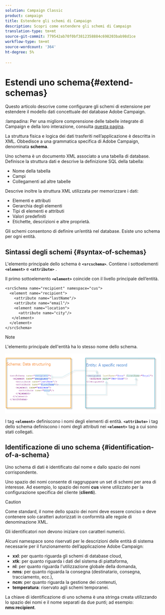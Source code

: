 ```yaml
---
solution: Campaign Classic
product: campaign
title: Estendere gli schemi di Campaign
description: Scopri come estendere gli schemi di Campaign
translation-type: tm+mt
source-git-commit: 779542ab70f0bf3812358884c698203bab98d1ce
workflow-type: tm+mt
source-wordcount: '364'
ht-degree: 5%

---
```


# Estendi uno schema{#extend-schemas}

Questo articolo descrive come configurare gli schemi di estensione per estendere il modello dati concettuale del database Adobe Campaign.

:lampadina: Per una migliore comprensione delle tabelle integrate di Campaign e della loro interazione, consulta [questa pagina](datamodel.md).

La struttura fisica e logica dei dati trasferiti nell’applicazione è descritta in XML. Obbedisce a una grammatica specifica di Adobe Campaign, denominata **schema**.

Uno schema è un documento XML associato a una tabella di database. Definisce la struttura dati e descrive la definizione SQL della tabella:

* Nome della tabella
* Campi
* Collegamenti ad altre tabelle

Descrive inoltre la struttura XML utilizzata per memorizzare i dati:

* Elementi e attributi
* Gerarchia degli elementi
* Tipi di elementi e attributi
* Valori predefiniti
* Etichette, descrizioni e altre proprietà.

Gli schemi consentono di definire un’entità nel database. Esiste uno schema per ogni entità.

## Sintassi degli schemi {#syntax-of-schemas}

L&#39;elemento principale dello schema è **`<srcschema>`**. Contiene i sottoelementi **`<element>`** e **`<attribute>`** .

Il primo sottoelemento **`<element>`** coincide con il livello principale dell’entità.

```
<srcSchema name="recipient" namespace="cus">
  <element name="recipient">  
    <attribute name="lastName"/>
    <attribute name="email"/>
    <element name="location">
      <attribute name="city"/>
   </element>
  </element>
</srcSchema>
```

>[!NOTE]
>
>L&#39;elemento principale dell&#39;entità ha lo stesso nome dello schema.

![](assets/schema_and_entity.png)

I tag **`<element>`** definiscono i nomi degli elementi di entità. **`<attribute>`** i tag dello schema definiscono i nomi degli attributi nei  **`<element>`** tag a cui sono stati collegati.

## Identificazione di uno schema {#identification-of-a-schema}

Uno schema di dati è identificato dal nome e dallo spazio dei nomi corrispondente.

Uno spazio dei nomi consente di raggruppare un set di schemi per area di interesse. Ad esempio, lo spazio dei nomi **cus** viene utilizzato per la configurazione specifica del cliente (**clienti**).

>[!CAUTION]
>
>Come standard, il nome dello spazio dei nomi deve essere conciso e deve contenere solo caratteri autorizzati in conformità alle regole di denominazione XML.
>
>Gli identificatori non devono iniziare con caratteri numerici.

Alcuni namespace sono riservati per le descrizioni delle entità di sistema necessarie per il funzionamento dell’applicazione Adobe Campaign:

* **xxl**: per quanto riguarda gli schemi di database cloud,
* **xtk**: per quanto riguarda i dati del sistema di piattaforma,
* **nl**: per quanto riguarda l&#39;utilizzazione globale della domanda,
* **nms**: per quanto riguarda la consegna (destinatario, consegna, tracciamento, ecc.),
* **ncm**: per quanto riguarda la gestione dei contenuti,
* **temperatura**: riservato agli schemi temporanei.

La chiave di identificazione di uno schema è una stringa creata utilizzando lo spazio dei nomi e il nome separati da due punti; ad esempio: **nms:recipient**.
